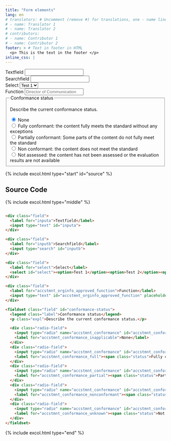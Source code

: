 ```yaml
---
title: "Form elements"
lang: en
# translators: # Uncomment (remove #) for translations, one - name line per translator.
# - name: Translator 1
# - name: Translator 2
# contributors:
# - name: Contributor 1
# - name: Contributor 2
footer: > # Text in footer in HTML
  <p> This is the text in the footer </p>
inline_css: |
---
```


<div class="field">
  <label for="inputa">Textfield</label>
  <input type="text" id="inputa">
</div>

<div class="field">
  <label for="inputb">Searchfield</label>
  <input type="search" id="inputb">
</div>

<div class="field">
  <label for="select">Select</label>
  <select id="select"><option>Test 1</option><option>Test 2</option><option>Test 3</option><option>Test 4</option></select>
</div>

<div class="field">
  <label for="accstmnt_orginfo_approved_function">Function</label>
  <input type="text" id="accstmnt_orginfo_approved_function" placeholder="Director of Communication">
</div>

<fieldset class="field" id="conformance-status">
  <legend class="label">Conformance status</legend>
  <p class="expl">Describe the current conformance status.</p>

  <div class="radio-field">
    <input type="radio" name="accstmnt_conformance" id="accstmnt_conformance_inapplicable" checked="">
    <label for="accstmnt_conformance_inapplicable">None</label>
  </div>
  <div class="radio-field">
    <input type="radio" name="accstmnt_conformance" id="accstmnt_conformance_full">
    <label for="accstmnt_conformance_full"><span class="status">Fully conformant</span>: <span class="meaning">the content fully meets the standard  without any exceptions</span></label>
  </div>
  <div class="radio-field">
    <input type="radio" name="accstmnt_conformance" id="accstmnt_conformance_partial">
    <label for="accstmnt_conformance_partial"><span class="status">Partially conformant</span>: <span class="meaning">Some parts of the content do not fully meet the standard</span></label>
  </div>
  <div class="radio-field">
    <input type="radio" name="accstmnt_conformance" id="accstmnt_conformance_nonconformant">
    <label for="accstmnt_conformance_nonconformant"><span class="status">Non conformant</span>: <span class="meaning">the content does not meet the standard</span></label>
  </div>
  <div class="radio-field">
    <input type="radio" name="accstmnt_conformance" id="accstmnt_conformance_unknown">
    <label for="accstmnt_conformance_unknown"><span class="status">Not assessed</span>: the content has not been assessed or the evaluation results are not available</label>
  </div>
</fieldset>

{% include excol.html type="start" id="source" %}

## Source Code

{% include excol.html type="middle" %}

```html

<div class="field">
  <label for="inputa">Textfield</label>
  <input type="text" id="inputa">
</div>

<div class="field">
  <label for="inputb">Searchfield</label>
  <input type="search" id="inputb">
</div>

<div class="field">
  <label for="select">Select</label>
  <select id="select"><option>Test 1</option><option>Test 2</option><option>Test 3</option><option>Test 4</option></select>
</div>

<div class="field">
  <label for="accstmnt_orginfo_approved_function">Function</label>
  <input type="text" id="accstmnt_orginfo_approved_function" placeholder="Director of Communication">
</div>

<fieldset class="field" id="conformance-status">
  <legend class="label">Conformance status</legend>
  <p class="expl">Describe the current conformance status.</p>

  <div class="radio-field">
    <input type="radio" name="accstmnt_conformance" id="accstmnt_conformance_inapplicable" checked="">
    <label for="accstmnt_conformance_inapplicable">None</label>
  </div>
  <div class="radio-field">
    <input type="radio" name="accstmnt_conformance" id="accstmnt_conformance_full">
    <label for="accstmnt_conformance_full"><span class="status">Fully conformant</span>: <span class="meaning">the content fully meets the standard  without any exceptions</span></label>
  </div>
  <div class="radio-field">
    <input type="radio" name="accstmnt_conformance" id="accstmnt_conformance_partial">
    <label for="accstmnt_conformance_partial"><span class="status">Partially conformant</span>: <span class="meaning">Some parts of the content do not fully meet the standard</span></label>
  </div>
  <div class="radio-field">
    <input type="radio" name="accstmnt_conformance" id="accstmnt_conformance_nonconformant">
    <label for="accstmnt_conformance_nonconformant"><span class="status">Non conformant</span>: <span class="meaning">the content does not meet the standard</span></label>
  </div>
  <div class="radio-field">
    <input type="radio" name="accstmnt_conformance" id="accstmnt_conformance_unknown">
    <label for="accstmnt_conformance_unknown"><span class="status">Not assessed</span>: the content has not been assessed or the evaluation results are not available</label>
  </div>
</fieldset>
```

{% include excol.html type="end" %}